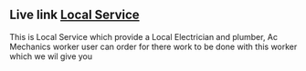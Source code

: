 ## Live link [Local Service](https://localservice.vercel.app)

This is Local Service which provide a Local Electrician and plumber, Ac Mechanics
worker
user can order for there work to be done with this worker which we wil give you
